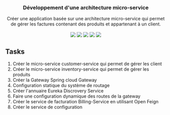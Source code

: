 <div align="center">

<h3>Développement d'une architecture micro-service</h3>

  <div>
    Créer une application basée sur une architecture micro-service qui permet de gérer les factures contenant des produits et appartenant à un client.
  </div>

  <br/>

  <div>
    <img src="https://img.shields.io/badge/Maven-C71A36?style=for-the-badge&logo=apachemaven&logoColor=white" />
    <img src="https://img.shields.io/badge/Spring%20Data-6DB33F?style=for-the-badge&logo=spring&logoColor=white" />
    <img src="https://img.shields.io/badge/Lombok-FF4500?style=for-the-badge&logo=&logoColor=white" />
    <img src="https://img.shields.io/badge/REST-000000?style=for-the-badge&logo=postman&logoColor=white" />
    <img src="https://img.shields.io/badge/H2%20Database-4479A1?style=for-the-badge&logo=databricks&logoColor=white" />
  </div>

</div>

## Tasks

1. Créer le micro-service customer-service qui permet de gérer les client
2. Créer le micro-service inventory-service qui permet de gérer les produits
3. Créer la Gateway Spring cloud Gateway
4. Configuration statique du système de routage
5. Créer l'annuaire Eureka Discrovery Service
6. Faire une configuration dynamique des routes de la gateway
7. Créer le service de facturation Billing-Service en utilisant Open Feign
8. Créer le service de configuration